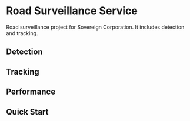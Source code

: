 # Road Surveillance Service

Road surveillance project for Sovereign Corporation. It includes detection and tracking.

## Detection

## Tracking


## Performance

## Quick Start
